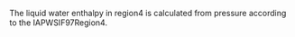 The liquid water enthalpy in region4 is calculated from pressure according to the IAPWSIF97Region4.
